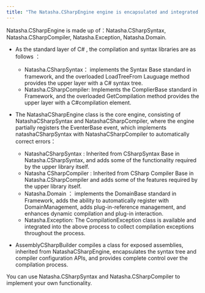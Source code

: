 ```yaml
---
title: "The Natasha.CSharpEngine engine is encapsulated and integrated using the framework of Natasha.Framework."
---
```


Natasha.CSharpEngine is made up of：Natasha.CSharpSyntax, Natasha.CSharpCompiler, Natasha.Exception, Natasha.Domain.

- As the standard layer of C# , the compilation and syntax libraries are as follows ：

  - Natasha.CSharpSyntax： implements the Syntax Base standard in framework, and the overloaded LoadTreeFrom Lauguage method provides the upper layer with a C# syntax tree.
  - Natasha.CSharpCompiler: Implements the ComplierBase standard in Framework, and the overloaded GetCompilation method provides the upper layer with a C#compilation element.

- The NatashaCSharpEngine class is the core engine, consisting of NatashaCSharpSyntax and NatashaCSharpCompiler, where the engine partially registers the EventerBase event, which implements natashaCSharpSyntax with NatashaCSharpCompiler to automatically correct errors：

  - NatashaCSharpSyntax : Inherited from CSharpSyntax Base in Natasha.CSharpSyntax, and adds some of the functionality required by the upper library itself.
  - Natasha CSharpCompiler : Inherited from CSharp Compiler Base in Natasha.CSharpCompiler and adds some of the features required by the upper library itself.
  - Natasha.Domain ： implements the DomainBase standard in Framework, adds the ability to automatically register with DomainManagement, adds plug-in-reference management, and enhances dynamic compilation and plug-in interaction.
  - Natasha.Exception: The CompilationException class is available and integrated into the above process to collect compilation exceptions throughout the process.

- AssemblyCSharpBuilder compiles a class for exposed assemblies, inherited from NatashaCSharpEngine, encapsulates the syntax tree and compiler configuration APIs, and provides complete control over the compilation process.

You can use Natasha.CSharpSyntax and Natasha.CSharpCompiler to implement your own functionality.
